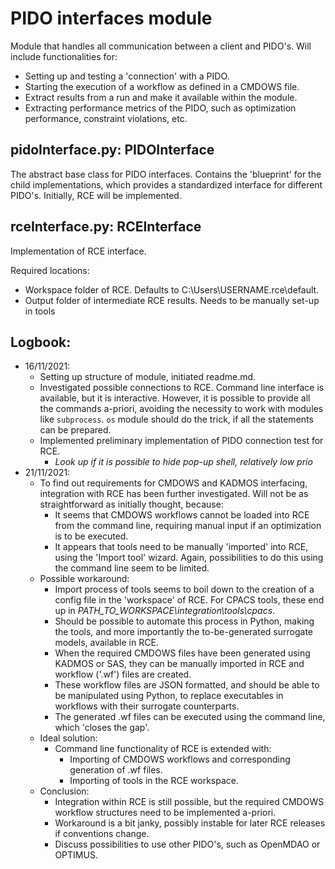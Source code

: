 # PIDO interfaces module
Module that handles all communication between a client and PIDO's. Will include functionalities for:

- Setting up and testing a 'connection' with a PIDO.
- Starting the execution of a workflow as defined in a CMDOWS file.
- Extract results from a run and make it available within the module.
- Extracting performance metrics of the PIDO, such as optimization performance, constraint violations, etc.

## pidoInterface.py: PIDOInterface
The abstract base class for PIDO interfaces. Contains the 'blueprint' for the child implementations, which provides a standardized interface for different PIDO's. Initially, RCE will be implemented.

## rceInterface.py: RCEInterface
Implementation of RCE interface.

Required locations:
- Workspace folder of RCE. Defaults to C:\Users\USERNAME\.rce\default.
- Output folder of intermediate RCE results. Needs to be manually set-up in tools

## Logbook:
- 16/11/2021:
  - Setting up structure of module, initiated readme.md.
  - Investigated possible connections to RCE. Command line interface is available, but it is interactive. However, it is possible to provide all the commands a-priori, avoiding the necessity to work with modules like `subprocess`. `os` module should do the trick, if all the statements can be prepared.
  - Implemented preliminary implementation of PIDO connection test for RCE.
    - *Look up if it is possible to hide pop-up shell, relatively low prio*
- 21/11/2021:
  - To find out requirements for CMDOWS and KADMOS interfacing, integration with RCE has been further investigated. Will not be as straightforward as initially thought, because:
    - It seems that CMDOWS workflows cannot be loaded into RCE from the command line, requiring manual input if an optimization is to be executed.
    - It appears that tools need to be manually 'imported' into RCE, using the 'Import tool' wizard. Again, possibilities to do this using the command line seem to be limited.
  - Possible workaround:
    - Import process of tools seems to boil down to the creation of a config file in the 'workspace' of RCE. For CPACS tools, these end up in *PATH_TO_WORKSPACE\integration\tools\cpacs*.
    - Should be possible to automate this process in Python, making the tools, and more importantly the to-be-generated surrogate models, available in RCE.
    - When the required CMDOWS files have been generated using KADMOS or SAS, they can be manually imported in RCE and workflow ('.wf') files are created.
    - These workflow files are JSON formatted, and should be able to be manipulated using Python, to replace executables in workflows with their surrogate counterparts.
    - The generated .wf files can be executed using the command line, which 'closes the gap'.
  - Ideal solution:
    - Command line functionality of RCE is extended with:
      - Importing of CMDOWS workflows and corresponding generation of .wf files.
      - Importing of tools in the RCE workspace.
  - Conclusion:
    - Integration within RCE is still possible, but the required CMDOWS workflow structures need to be implemented a-priori.
    - Workaround is a bit janky, possibly instable for later RCE releases if conventions change.
    - Discuss possibilities to use other PIDO's, such as OpenMDAO or OPTIMUS.